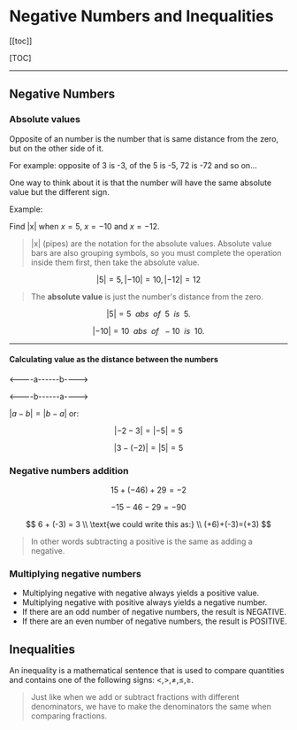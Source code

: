 # Negative Numbers and Inequalities

[[toc]]

[TOC]

---

## Negative Numbers

### Absolute values

Opposite of an number is the number that is same distance from the zero, but on the other side of it.

For example: opposite of 3 is -3, of the 5 is -5, 72 is -72 and so on...

One way to think about it is that the number will have the same absolute value but the different sign.

Example:

Find |x| when $x = 5$, $x = -10$ and $x = -12$.

> |x| (pipes) are the notation for the absolute values. Absolute value bars are also grouping symbols, so you must complete the operation inside them first, then take the absolute value.

$$
|5| = 5, |-10| = 10, |-12| = 12
$$

> The **absolute value** is just the number's distance from the zero.

$$
|5| = 5\enspace abs\enspace of\enspace 5\enspace is\enspace 5.
$$

$$
|-10| = 10\enspace abs\enspace of\enspace -10\enspace is\enspace 10.
$$

---

#### Calculating value as the distance between the numbers

<----a------b---->

<----b------a---->

$|a-b| = |b-a|$ or:

$$
|-2-3| = |-5| = 5
$$

$$
|3-(-2)| = | 5 | = 5
$$

### Negative numbers addition

$$
15 + (-46) + 29 = -2
$$

$$
-15-46-29 = -90
$$

$$
6 + (-3) = 3 \\
\text{we could write this as:} \\
(+6)+(-3)=(+3)
$$

> In other words subtracting a positive is the same as adding a negative.

### Multiplying negative numbers

-   Multiplying negative with negative always yields a positive value.
-   Multiplying negative with positive always yields a negative number.
-   If there are an odd number of negative numbers, the result is NEGATIVE.
-   If there are an even number of negative numbers, the result is POSITIVE.

## Inequalities

An inequality is a mathematical sentence that is used to compare quantities and contains one of the following signs: $\lt, \gt, \not=, \leq, \geq$.

> Just like when we add or subtract fractions with different denominators, we have to make the denominators the same when comparing fractions.
